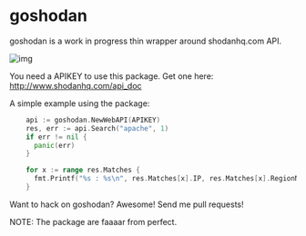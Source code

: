 goshodan
========

goshodan is a work in progress thin wrapper around shodanhq.com API.

![img](http://i.imgur.com/IMUKRWQ.jpg)

You need a APIKEY to use this package.
Get one here: http://www.shodanhq.com/api_doc

A simple example using the package:

```Go
    api := goshodan.NewWebAPI(APIKEY)
    res, err := api.Search("apache", 1)
    if err != nil {
      panic(err)
    }

    for x := range res.Matches {
      fmt.Printf("%s : %s\n", res.Matches[x].IP, res.Matches[x].RegionName)
    }
```


Want to hack on goshodan? Awesome! Send me pull requests!

NOTE: The package are faaaar from perfect.
